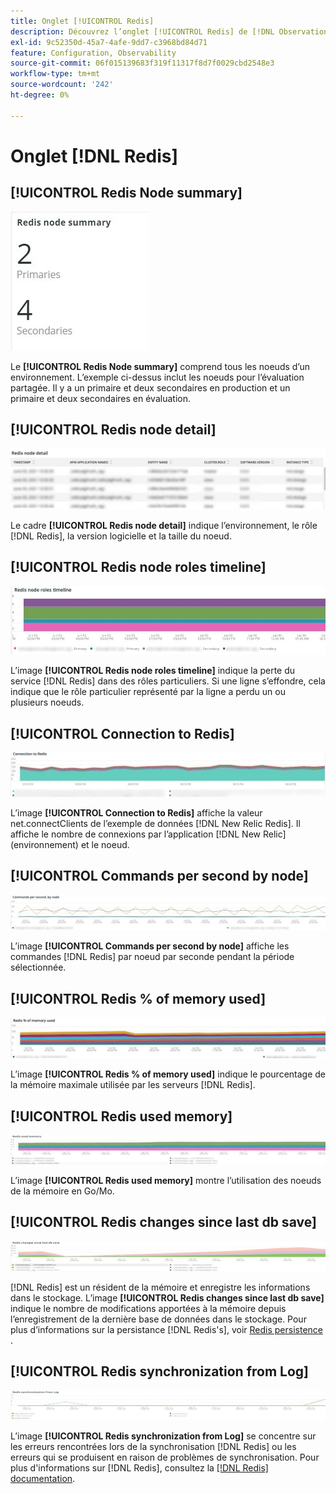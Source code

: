 ```yaml
---
title: Onglet [!UICONTROL Redis]
description: Découvrez l’onglet [!UICONTROL Redis] de [!DNL Observation for Adobe Commerce].
exl-id: 9c52350d-45a7-4afe-9dd7-c3968bd84d71
feature: Configuration, Observability
source-git-commit: 06f015139683f319f11317f8d7f0029cbd2548e3
workflow-type: tm+mt
source-wordcount: '242'
ht-degree: 0%

---
```


# Onglet [!DNL Redis]

## [!UICONTROL Redis Node summary]

![Résumé du noeud Redis](../../assets/tools/observation-for-adobe-commerce/redis-tab-1.jpg)

Le **[!UICONTROL Redis Node summary]** comprend tous les noeuds d’un environnement. L’exemple ci-dessus inclut les noeuds pour l’évaluation partagée. Il y a un primaire et deux secondaires en production et un primaire et deux secondaires en évaluation.

## [!UICONTROL Redis node detail]

![Redis node detail](../../assets/tools/observation-for-adobe-commerce/redis-tab-2.jpg)

Le cadre **[!UICONTROL Redis node detail]** indique l’environnement, le rôle [!DNL Redis], la version logicielle et la taille du noeud.

## [!UICONTROL Redis node roles timeline]

![Redis node rôles timeline](../../assets/tools/observation-for-adobe-commerce/redis-tab-3.jpg)

L’image **[!UICONTROL Redis node roles timeline]** indique la perte du service [!DNL Redis] dans des rôles particuliers. Si une ligne s’effondre, cela indique que le rôle particulier représenté par la ligne a perdu un ou plusieurs noeuds.

## [!UICONTROL Connection to Redis]

![Connexion à Redis](../../assets/tools/observation-for-adobe-commerce/redis-tab-4.jpg)

L’image **[!UICONTROL Connection to Redis]** affiche la valeur net.connectClients de l’exemple de données [!DNL New Relic Redis]. Il affiche le nombre de connexions par l’application [!DNL New Relic] (environnement) et le noeud.

## [!UICONTROL Commands per second by node]

![Commandes par seconde par noeud](../../assets/tools/observation-for-adobe-commerce/redis-tab-5.jpg)

L’image **[!UICONTROL Commands per second by node]** affiche les commandes [!DNL Redis] par noeud par seconde pendant la période sélectionnée.

## [!UICONTROL Redis % of memory used]

![Redis % de la mémoire utilisée](../../assets/tools/observation-for-adobe-commerce/redis-tab-6.jpg)

L’image **[!UICONTROL Redis % of memory used]** indique le pourcentage de la mémoire maximale utilisée par les serveurs [!DNL Redis].

## [!UICONTROL Redis used memory]

![Redis used memory](../../assets/tools/observation-for-adobe-commerce/redis-tab-7.jpg)

L’image **[!UICONTROL Redis used memory]** montre l’utilisation des noeuds de la mémoire en Go/Mo.

## [!UICONTROL Redis changes since last db save]

![Redis les modifications depuis le dernier enregistrement de la base](../../assets/tools/observation-for-adobe-commerce/redis-tab-8.jpg)

[!DNL Redis] est un résident de la mémoire et enregistre les informations dans le stockage. L’image **[!UICONTROL Redis changes since last db save]** indique le nombre de modifications apportées à la mémoire depuis l’enregistrement de la dernière base de données dans le stockage. Pour plus d’informations sur la persistance [!DNL Redis's], voir [Redis persistence](https://redis.io/docs/latest/operate/oss_and_stack/management/persistence/) .

## [!UICONTROL Redis synchronization from Log]

![Redis synchronisation à partir du journal](../../assets/tools/observation-for-adobe-commerce/redis-tab-9.jpg)

L’image **[!UICONTROL Redis synchronization from Log]** se concentre sur les erreurs rencontrées lors de la synchronisation [!DNL Redis] ou les erreurs qui se produisent en raison de problèmes de synchronisation. Pour plus d&#39;informations sur [!DNL Redis], consultez la [[!DNL Redis] documentation](https://redis.io/docs/).
